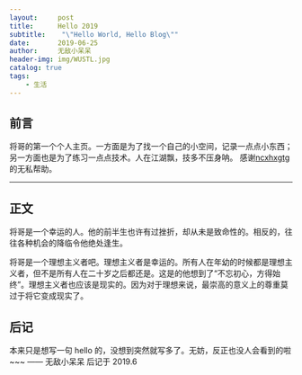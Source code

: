 ```yaml
---
layout:     post
title:      Hello 2019
subtitle:    "\"Hello World, Hello Blog\""
date:       2019-06-25
author:     无敌小呆呆
header-img: img/WUSTL.jpg
catalog: true
tags:
    - 生活
---
```



## 前言


将哥的第一个个人主页。一方面是为了找一个自己的小空间，记录一点点小东西；另一方面也是为了练习一点点技术。人在江湖飘，技多不压身呐。
感谢[ncxhxgtg](http:wktorres.github.io)的无私帮助。

---

## 正文

将哥是一个幸运的人。他的前半生也许有过挫折，却从未是致命性的。相反的，往往各种机会的降临令他绝处逢生。

将哥是一个理想主义者吧。理想主义者是幸运的。所有人在年幼的时候都是理想主义者，但不是所有人在二十岁之后都还是。这是的他想到了“不忘初心，方得始终”。理想主义者也应该是现实的。因为对于理想来说，最崇高的意义上的尊重莫过于将它变成现实了。

## 后记

本来只是想写一句 hello 的，没想到突然就写多了。无妨，反正也没人会看到的啦~~~
—— 无敌小呆呆 后记于 2019.6


